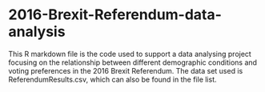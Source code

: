 # 2016-Brexit-Referendum-data-analysis
This R markdown file is the code used to support a data analysing project focusing on the relationship between different demographic conditions and voting preferences in the 2016 Brexit Referendum. The data set used is ReferendumResults.csv, which can also be found in the file list. 
